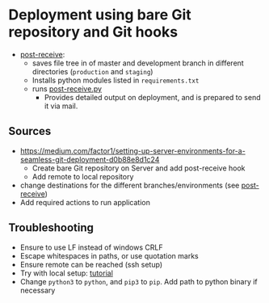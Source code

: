 # Deployment using bare Git repository and Git hooks

- [post-receive](post-receive):
  - saves file tree in of master and development branch in different directories (`production` and `staging`)
  - Installs python modules listed in `requirements.txt`
  - runs [post-receive.py](post-receive.py)  
    - Provides detailed output on deployment, and is prepared to send it via mail.
  
## Sources
- https://medium.com/factor1/setting-up-server-environments-for-a-seamless-git-deployment-d0b88e8d1c24
  - Create bare Git repository on Server and add post-receive hook
  - Add remote to local repository
- change destinations for the different branches/environments (see [post-receive](post-receive))
- Add required actions to run application

## Troubleshooting
- Ensure to use LF instead of windows CRLF
- Escape whitespaces in paths, or use quotation marks
- Ensure remote can be reached (ssh setup)
- Try with local setup: [tutorial](https://thehorrors.org.uk/snippets/git-local-filesystem-remotes/)
- Change `python3` to `python`, and `pip3` to `pip`. Add path to python binary if necessary
